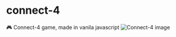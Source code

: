 # connect-4
🎮 Connect-4 game, made in vanila javascript 
![Connect-4 image](https://i.postimg.cc/htcJKv2x/connect4.png)
